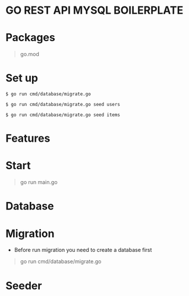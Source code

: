 # GO REST API MYSQL BOILERPLATE

# Packages

> go.mod

# Set up

```
$ go run cmd/database/migrate.go 

$ go run cmd/database/migrate.go seed users

$ go run cmd/database/migrate.go seed items
```

# Features

# Start 

> go run main.go

# Database

# Migration
 
 * Before run migration you need to create a database first

 > go run cmd/database/migrate.go 

# Seeder
